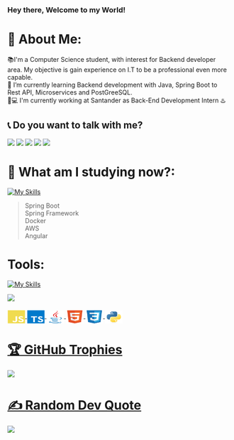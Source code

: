 ### Hey there, Welcome to my World!
# 🌌 About Me:
📚I'm a Computer Science student, with interest for Backend developer area. My objective is gain experience on I.T to be a professional even more capable.<br>🌱 I’m currently learning Backend development with Java, Spring Boot to Rest API, Microservices and PostGreeSQL.<br> 🚀💻 I'm currently working at Santander as Back-End Development Intern ♨️
## 📞 Do you want to talk with me?
<a href="https://www.youtube.com/channel/UCrL9KFROcuUk73d5RTiqptA" target="_blank"><img src="https://img.shields.io/badge/YouTube-FF0000?style=for-the-badge&logo=youtube&logoColor=white" target="_blank"></a>
  <a href="https://www.instagram.com/thi.ramoss/" target="_blank"><img src="https://img.shields.io/badge/-Instagram-%23E4405F?style=for-the-badge&logo=instagram&logoColor=white" target="_blank"></a>
 <a href="https://discord.gg/WGy2MDsY3z" target="_blank"><img src="https://img.shields.io/badge/Discord-7289DA?style=for-the-badge&logo=discord&logoColor=white" target="_blank"></a> 
  <a href = "https://twitter.com/thi_ramossx"><img src="https://img.shields.io/badge/Twitter-1DA1F2?style=for-the-badge&logo=twitter&logoColor=white" target="_blank"></a>
  <a href="https://www.linkedin.com/in/thiago-vieira-ramos-1240a1212/" target="_blank"><img src="https://img.shields.io/badge/-LinkedIn-%230077B5?style=for-the-badge&logo=linkedin&logoColor=white" target="_blank"></a> 

# 👀 What am I studying now?:
[![My Skills](https://skillicons.dev/icons?i=spring,docker,aws,java,angular)](https://skillicons.dev)
> Spring Boot <br>
> Spring Framework <br>
> Docker <br>
> AWS <br>
> Angular <br>

# Tools:
[![My Skills](https://skillicons.dev/icons?i=idea,vscode,postman,git,postgres)](https://skillicons.dev)

<div align="left">
  <a href="https://github.com/DevThiagoRamos">
  <img height="250em" src="https://github-readme-stats.vercel.app/api/top-langs/?username=DevThiagoRamos&layout=compact&langs_count=7&theme=dracula"/>
</div>
<div style="display: inline_block"><br>
  <img align="center" alt="Thi-Js" height="30" width="40" src="https://raw.githubusercontent.com/devicons/devicon/master/icons/javascript/javascript-plain.svg">
  <img align="center" alt="Thi-Ts" height="30" width="40" src="https://raw.githubusercontent.com/devicons/devicon/master/icons/typescript/typescript-plain.svg">
   <img align="center" alt="Thi-Java" height="30" width="40" src="https://raw.githubusercontent.com/devicons/devicon/master/icons/java/java-original.svg">
  <img align="center" alt="Thi-HTML" height="30" width="40" src="https://raw.githubusercontent.com/devicons/devicon/master/icons/html5/html5-original.svg">
  <img align="center" alt="Thi-CSS" height="30" width="40" src="https://raw.githubusercontent.com/devicons/devicon/master/icons/css3/css3-original.svg">
  <img align="center" alt="Thi-Python" height="30" width="40" src="https://raw.githubusercontent.com/devicons/devicon/master/icons/python/python-original.svg">
</div>
  
  ##
 
<div> 
  
# 🏆 GitHub Trophies
![](https://github-profile-trophy.vercel.app/?username=DevThiagoRamos&theme=radical&no-frame=false&no-bg=false&margin-w=4)

# ✍️ Random Dev Quote
![](https://quotes-github-readme.vercel.app/api?type=horizontal&theme=radical)

 
</div>
